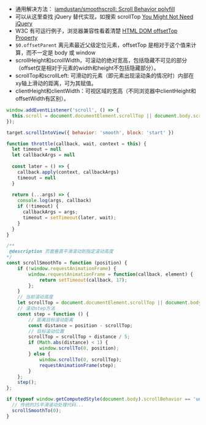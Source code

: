 * 通用解决方法： [iamdustan/smoothscroll: Scroll Behavior polyfill](https://github.com/iamdustan/smoothscroll)
* 可以从这里查找 jQuery 替代实现，如搜索 scrollTop [You Might Not Need jQuery](http://youmightnotneedjquery.com/)
* W3C 有可运行例子，浏览器兼容性看着清楚 [HTML DOM offsetTop Property](https://www.w3schools.com/jsref/prop_element_offsettop.asp)
* `$0.offsetParent` 离元素最近父级定位元素，offsetTop 是相对于这个值来计算，而不一定是 body 或 window
* scrollHeight和scrollWidth，可滚动的绝对宽高，包括隐藏不可见的部分（offset仅是相对于元素的width和height不包括隐藏部分）。
* scrollTop和scrollLeft: 可滑动的元素（即元素出现滚动条的情况时）内部在xy轴上滑动的距离，可为其赋值。
* clientHeight和clientWidth：可视区域的宽高（不同浏览器中clientHeight和offsetWidth有区别）。

```js
window.addEventListener('scroll', () => {
  this.scroll = document.documentElement.scrollTop || document.body.scrollTop;
});

target.scrollIntoView({ behavior: 'smooth', block: 'start' })

function throttle(callback, wait, context = this) {
  let timeout = null 
  let callbackArgs = null
  
  const later = () => {
    callback.apply(context, callbackArgs)
    timeout = null
  }
  
  return (...args) => {
    console.log(args, callback)
    if (!timeout) {
      callbackArgs = args;
      timeout = setTimeout(later, wait);
    }
  }
}

/**
 @description 页面垂直平滑滚动到指定滚动高度
*/
const scrollSmoothTo = function (position) {
    if (!window.requestAnimationFrame) {
        window.requestAnimationFrame = function(callback, element) {
            return setTimeout(callback, 17);
        };
    }
    // 当前滚动高度
    let scrollTop = document.documentElement.scrollTop || document.body.scrollTop;
    // 滚动step方法
    const step = function () {
        // 距离目标滚动距离
        const distance = position - scrollTop;
        // 目标滚动位置
        scrollTop = scrollTop + distance / 5;
        if (Math.abs(distance) < 1) {
            window.scrollTo(0, position);
        } else {
            window.scrollTo(0, scrollTop);
            requestAnimationFrame(step);
        }
    };
    step();
};

if (typeof window.getComputedStyle(document.body).scrollBehavior == 'undefined') {
  // 传统的JS平滑滚动处理代码...
  scrollSmoothTo(0);
}
```
